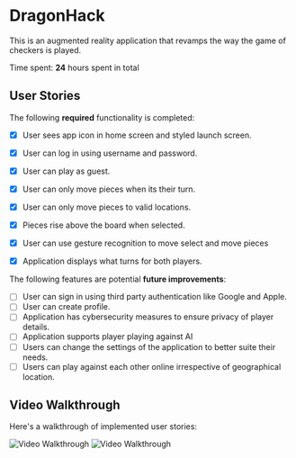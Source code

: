 # DragonHack

This is an augmented reality application that revamps the way the game of checkers is played.

Time spent: **24** hours spent in total

## User Stories

The following **required** functionality is completed:

- [x] User sees app icon in home screen and styled launch screen.
- [x] User can log in using username and password.
- [x] User can play as guest.
- [x] User can only move pieces when its their turn.
- [x] User can only move pieces to valid locations.
- [x] Pieces rise above the board when selected.
- [x] User can use gesture recognition to move select and move pieces
- [x] Application displays what turns for both players.


The following features are potential **future improvements**:

- [ ] User can sign in using third party authentication like Google and Apple.
- [ ] User can create profile.
- [ ] Application has cybersecurity measures to ensure privacy of player details.
- [ ] Application supports player playing against AI
- [ ] Users can change the settings of the application to better suite their needs.
- [ ] Users can play against each other online irrespective of geographical location.

## Video Walkthrough

Here's a walkthrough of implemented user stories:

<img src='http://g.recordit.co/Qbsx4UQw0u.gif' title='Video Walkthrough' width='' alt='Video Walkthrough' />
<img src='http://g.recordit.co/MiXscD9l3J.gif' title='Video Walkthrough' width='' alt='Video Walkthrough' />


